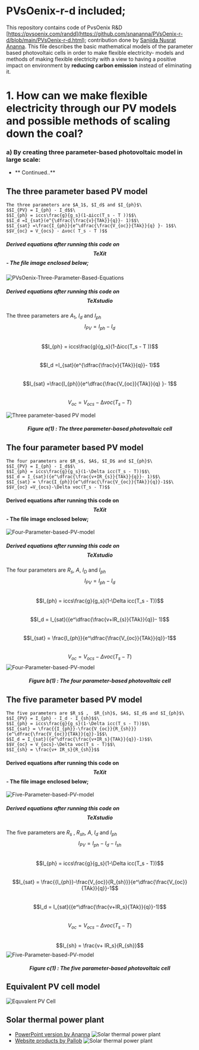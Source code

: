# PVsOenix-r-d included;
This repository contains code of PvsOenix R&D [https://pvsoenix.com/randd](https://github.com/snananna/PVsOenix-r-d/blob/main/PVsOenix-r-d.html); contribution done by [Sanjida Nusrat Ananna](#Sanjida-Nusrat-Ananna). This file describes the basic mathematical models of the parameter based photovoltaic cells in order to make flexible electricity- models and methods of making flexible electricity with a view to having a positive impact on environment by **reducing carbon emission** instead of eliminating it. 
# 1. How can we make flexible electricity through our PV models and possible methods of scaling down the coal?
### a) By creating three parameter-based photovoltaic model in large scale:
- ** Continued..**
## The three parameter based PV model
```
The three parameters are $A_1$, $I_d$ and $I_{ph}$\
$$I_{PV} = I_{ph} - I_d$$\
$$I_{ph} = iccs\frac{g}{g_s}(1-∆icc(T_s - T ))$$\
$$I_d =I_{sat}(e^{\dfrac{\frac{v}{TAk}}{q}}- 1)$$\
$$I_{sat} =\frac{I_{ph}}{e^\dfrac{\frac{V_{oc}}{TAk}}{q} }- 1$$\
$$V_{oc} = V_{ocs} - ∆voc( T_s - T )$$
```
##### Derived equations after running this code on $$TeXit$$- The file image enclosed below; 
![PVsOenix-Three-Parameter-Based-Equations](https://github.com/snananna/PVsOenix-r-d/blob/main/photo_2022-05-12_02-06-39.jpg?raw=true)
##### Derived equations after running this code on $$TeXstudio$$
The three parameters are $A_1$, $I_d$ and $I_{ph}$\
$$I_{PV} = I_{ph} - I_d$$\
$$I_{ph} = iccs\frac{g}{g_s}(1-∆icc(T_s - T ))$$\
$$I_d =I_{sat}(e^{\dfrac{\frac{v}{TAk}}{q}}- 1)$$\
$$I_{sat} =\frac{I_{ph}}{e^\dfrac{\frac{V_{oc}}{TAk}}{q} }- 1$$\
$$V_{oc} = V_{ocs} - ∆voc( T_s - T )$$


![Three parameter-based PV model](https://raw.githubusercontent.com/snananna/PVsOenix-r-d/a5fcf7aefb62aa1d7c45a297f8477eb304cb6f2a/TPM.svg)
<!DOCTYPE html>
<html>
  
<body>
    <h5><p align="center">
       Figure a(1) : The three parameter-based photovoltaic cell</h5>
      
## The four parameter based PV model
```
The four parameters are $R_s$, $A$, $I_D$ and $I_{ph}$\
$$I_{PV} = I_{ph} - I_d$$\
$$I_{ph} = iccs\frac{g}{g_s}(1-\Delta icc(T_s - T))$$\
$$I_d = I_{sat}({e^\dfrac{\frac{v+IR_{s}}{TAk}}{q}}- 1)$$\
$$I_{sat} = \frac{I_{ph}}{e^\dfrac{\frac{V_{oc}}{TAk}}{q}}-1$$\
$$V_{oc} =V_{ocs}-\Delta voc(T_s - T)$$
```
#### Derived equations after running this code on $$TeXit$$- The file image enclosed below; 
![Four-Parameter-based-PV-model](https://github.com/snananna/PVsOenix-r-d/blob/main/photo_2022-05-12_02-03-14.jpg?raw=true)
##### Derived equations after running this code on $$TeXstudio$$
The four parameters are $R_s$, $A$, $I_D$ and $I_{ph}$\
$$I_{PV} = I_{ph} - I_d$$\
$$I_{ph} = iccs\frac{g}{g_s}(1-\Delta icc(T_s - T))$$\
$$I_d = I_{sat}({e^\dfrac{\frac{v+IR_{s}}{TAk}}{q}}- 1)$$\
$$I_{sat} = \frac{I_{ph}}{e^\dfrac{\frac{V_{oc}}{TAk}}{q}}-1$$\
$$V_{oc} =V_{ocs}-\Delta voc(T_s - T)$$
![Four-Parameter-based-PV-model](https://raw.githubusercontent.com/snananna/PVsOenix-r-d/a5fcf7aefb62aa1d7c45a297f8477eb304cb6f2a/FPM.svg)
<!DOCTYPE html>
<html>
  
<body>
    <h5><p align="center">
       Figure b(1) : The four parameter-based photovoltaic cell</h5>
        
## The five parameter based PV model
```
The five parameters are $R_s$ ,  $R_{sh}$, $A$, $I_d$ and $I_{ph}$\
$$I_{PV} = I_{ph} - I_d - I_{sh}$$\
$$I_{ph} = iccs\frac{g}{g_s}(1-\Delta icc(T_s - T))$$\
$$I_{sat} = \frac{{I_{ph}}-\frac{V_{oc}}{R_{sh}}}{e^\dfrac{\frac{V_{oc}}{TAk}}{q}}-1$$\
$$I_d = I_{sat}({e^\dfrac{\frac{v+IR_s}{TAk}}{q}}-1)$$\
$$V_{oc} = V_{ocs}-\Delta voc(T_s - T)$$\
$$I_{sh} = \frac{v+ IR_s}{R_{sh}}$$
```
#### Derived equations after running this code on $$TeXit$$- The file image enclosed below;
![Five-Parameter-based-PV-model](https://github.com/snananna/PVsOenix-r-d/blob/main/photo_2022-05-12_02-03-11.jpg?raw=true) 
##### Derived equations after running this code on $$TeXstudio$$
The five parameters are $R_s$ ,  $R_{sh}$, $A$, $I_d$ and $I_{ph}$\
$$I_{PV} = I_{ph} - I_d - I_{sh}$$\
$$I_{ph} = iccs\frac{g}{g_s}(1-\Delta icc(T_s - T))$$\
$$I_{sat} = \frac{{I_{ph}}-\frac{V_{oc}}{R_{sh}}}{e^\dfrac{\frac{V_{oc}}{TAk}}{q}}-1$$\
$$I_d = I_{sat}({e^\dfrac{\frac{v+IR_s}{TAk}}{q}}-1)$$\
$$V_{oc} = V_{ocs}-\Delta voc(T_s - T)$$\
$$I_{sh} = \frac{v+ IR_s}{R_{sh}}$$
![Five-Parameter-based-PV-model](https://raw.githubusercontent.com/snananna/PVsOenix-r-d/b7f8c973a236665440a497b1c3283c23185ad619/FiPM.svg)
<!DOCTYPE html>
<html>
  
<body>
    <h5><p align="center">
       Figure c(1) : The five parameter-based photovoltaic cell</h5>

## Equivalent PV cell model
![Equvalent PV Cell](https://github.com/snananna/PVsOenix-r-d/blob/main/Screenshot%20(1076).png?raw=true)
## Solar thermal power plant
* [PowerPoint version by Ananna](#PowerPoint-version-by-Ananna)
![Solar thermal power plant](https://github.com/snananna/PVsOenix-r-d/blob/main/Slide1.JPG?raw=true) 
* [Website products by Pallob](#Website-products-by-Pallob)
![Solar thermal power plant](https://github.com/snananna/PVsOenix-r-d/blob/main/Solar1.png?raw=true)
